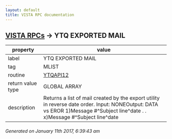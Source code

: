 ```yaml
---
layout: default
title: VISTA RPC documentation
---
```




## [VISTA RPCs](TableOfContent.md) &#8594; YTQ EXPORTED MAIL 

 property | value 
--- | --- 
 label | YTQ EXPORTED MAIL
 tag | MLIST
 routine | [YTQAPI12](http://code.osehra.org/dox/Routine_YTQAPI12_source.html)
 return value type | GLOBAL ARRAY
 description | Returns a list of mail created by the export utility in reverse date order. Input: NONEOutput: DATA vs EROR       1)Message #^Subject line^date       .       .       x)Message #^Subject line^date




 ###### Generated on January 11th 2017, 6:39:43 am